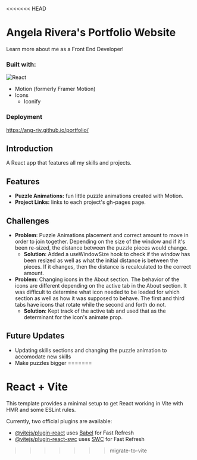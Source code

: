 <<<<<<< HEAD
# Angela Rivera's Portfolio Website

Learn more about me as a Front End Developer!

### Built with:

![React](https://img.shields.io/badge/react-%2320232a.svg?style=for-the-badge&logo=react&logoColor=%2361DAFB)

- Motion (formerly Framer Motion)
- Icons
  - Iconify

### Deployment

https://ang-riv.github.io/portfolio/

## Introduction

A React app that features all my skills and projects. 

## Features

- **Puzzle Animations:** fun little puzzle animations created with Motion.
- **Project Links:** links to each project's gh-pages page.

## Challenges

- **Problem**: Puzzle Animations placement and correct amount to move in order to join together. Depending on the size of the window and if it's been re-sized, the distance between the puzzle pieces would change. 
  - **Solution**: Added a useWindowSize hook to check if the window has been resized as well as what the initial distance is between the pieces. If it changes, then the distance is recalculated to the correct amount. 
- **Problem**: Changing icons in the About section. The behavior of the icons are different depending on the active tab in the About section. It was difficult to determine what icon needed to be loaded for which section as well as how it was supposed to behave. The first and third tabs have icons that rotate while the second and forth do not. 
  - **Solution**: Kept track of the active tab and used that as the determinant for the icon's animate prop.

## Future Updates

- Updating skills sections and changing the puzzle animation to accomodate new skills
- Make puzzles bigger
=======
# React + Vite

This template provides a minimal setup to get React working in Vite with HMR and some ESLint rules.

Currently, two official plugins are available:

- [@vitejs/plugin-react](https://github.com/vitejs/vite-plugin-react/blob/main/packages/plugin-react/README.md) uses [Babel](https://babeljs.io/) for Fast Refresh
- [@vitejs/plugin-react-swc](https://github.com/vitejs/vite-plugin-react-swc) uses [SWC](https://swc.rs/) for Fast Refresh
>>>>>>> migrate-to-vite
